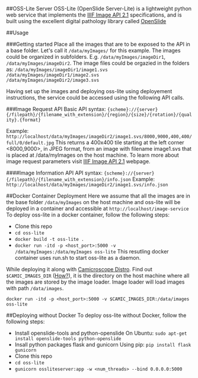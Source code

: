 ##OSS-Lite Server
OSS-Lite (OpenSlide Server-Lite) is a lightweight python web service that implements the [IIIF Image API 2.1](http://iiif.io/api/image/2.1) specifications, and is built using the excellent digital pathology library called [OpenSlide](http://openslide.org/) 

##Usage

###Getting started
Place all the images that are to be exposed to the API in a base folder. Let's call it `/data/myImages/` for this example. The images could be organized in subfolders. E.g. 
`/data/myImages/imageDir1`, 
`/data/myImages/imageDir2`. 
The image files could be orgazied in the folders as:
`/data/myImages/imageDir1/image1.svs`
`/data/myImages/imageDir1/image2.svs`
`/data/myImages/imageDir2/image3.svs`

Having set up the images and deploying oss-lite using deployement instructions, the service could be accessed using the following API calls.

###Image Request API
Basic API syntax:
`{scheme}://{server}{/filepath}/{filename_with_extension}/{region}/{size}/{rotation}/{quality}.{format}`

Example:
`http://localhost/data/myImages/imageDir2/image1.svs/8000,9000,400,400/full/0/default.jpg`
This returns a 400x400 tile starting at the left corner <8000,9000>, in JPEG format, from an image with filename image1.svs that is placed at /data/myImages on the host machine.
To learn more about image request parameters visit [IIIF Image API 2.1](http://iiif.io/api/image/2.1) webpage.

####Image Information API
API syntax:
`{scheme}://{server}{/filepath}/{filename_with_extension}/info.json`
Example:
`http://localhost/data/myImages/imageDir2/image1.svs/info.json`

##Docker Container Deployment
Here we assume that all the images are in the base folder `/data/myImages` on the host machine and oss-lite will be deployed in a container and accessible at `http://localhost/image-service`
To deploy oss-lite in a docker container, follow the following steps:
* Clone this repo
* `cd oss-lite`
* `docker build -t oss-lite .`
* `docker run -itd -p <host_port>:5000 -v /data/myImages:/data/myImages oss-lite`
This resutling docker container uses run.sh to start oss-lite as a daemon.

While deploying it along with [Camicroscope Distro](https://github.com/camicroscope/Distro). Find out `$CAMIC_IMAGES_DIR` ([How?](https://github.com/camicroscope/Distro/blob/master/install.sh#L13)), it is the directory on the host machine where all the images are stored by the image loader. Image loader will load images with path `/data/images`.

`docker run -itd -p <host_port>:5000 -v $CAMIC_IMAGES_DIR:/data/images oss-lite`

##Deploying without Docker
To deploy oss-lite without Docker, follow the following steps:
* Install openslide-tools and python-openslide
On Ubuntu: `sudo apt-get install openslide-tools python-openslide`
* Insall python packages flask and gunicorn
Using pip: `pip install flask gunicorn`
* Clone this repo
* `cd oss-lite`
* `gunicorn ossliteserver:app -w <num_threads> --bind 0.0.0.0:5000`


